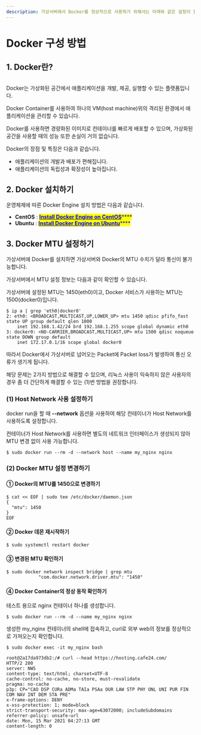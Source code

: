```yaml
---
description: 가상서버에서 Docker를 정상적으로 사용하기 위해서는 아래와 같은 설정이 필요합니다.
---
```


# Docker 구성 방법

## 1. Docker란?

<figure><img src="https://filesystem.cafe24.com/hosting/cloud_service/2021/03/12/36e485be398b33887ecefe6aa2688f3f_1615538493.PNG" alt=""><figcaption></figcaption></figure>

Docker는 가상화된 공간에서 애플리케이션을 개발, 제공, 실행할 수 있는 플랫폼입니다.

Docker Container를 사용하여 하나의 VM(host machine)위의 격리된 환경에서 애플리케이션을 관리할 수 있습니다.

Docker를 사용하면 경량화된 이미지로 컨테이너를 빠르게 배포할 수 있으며, 가상화된 공간을 사용할 때의 성능 또한 손실이 거의 없습니다.

Docker의 장점 및 특징은 다음과 같습니다.

* 애플리케이션의 개발과 배포가 편해집니다.
* 애플리케이션의 독립성과 확장성이 높아집니다.





## 2. Docker 설치하기

운영체제에 따른 Docker Engine 설치 방법은 다음과 같습니다.

* **CentOS** : [<mark style="color:blue;">**Install Docker Engine on CentOS**</mark>](https://docs.docker.com/engine/install/centos/#install-using-the-repository)<mark style="color:blue;">****</mark>
* **Ubuntu**  : [<mark style="color:blue;">**Install Docker Engine on Ubuntu**</mark>](https://docs.docker.com/engine/install/ubuntu/)<mark style="color:blue;">****</mark>





## 3. Docker MTU 설정하기

가상서버에 Docker를 설치하면 가상서버와 Docker의 MTU 수치가 달라 통신이 불가능합니다.

가상서버에서 MTU 설정 정보는 다음과 같이 확인할 수 있습니다.

가상서버에 설정된 MTU는 1450(eth0)이고, Docker 서비스가 사용하는 MTU는 1500(docker0)입니다.

```shell-session
$ ip a | grep 'eth0|docker0'
2: eth0: <BROADCAST,MULTICAST,UP,LOWER_UP> mtu 1450 qdisc pfifo_fast state UP group default qlen 1000
    inet 192.168.1.42/24 brd 192.168.1.255 scope global dynamic eth0
3: docker0: <NO-CARRIER,BROADCAST,MULTICAST,UP> mtu 1500 qdisc noqueue state DOWN group default
    inet 172.17.0.1/16 scope global docker0
```

따라서 Docker에서 가상서버로 넘어오는 Packet에 Packet loss가 발생하여 통신 오류가 생기게 됩니다.

해당 문제는 2가지 방법으로 해결할 수 있으며, 리눅스 사용이 익숙하지 않은 사용자의 경우 좀 더 간단하게 해결할 수 있는 (1)번 방법을 권장합니다.

### (1) Host Network 사용 설정하기

docker run을 할 때 **--network** 옵션을 사용하여 해당 컨테이너가 Host Network를 사용하도록 설정합니다.

컨테이너가 Host Network를 사용하면 별도의 네트워크 인터페이스가 생성되지 않아 MTU 변경 없이 사용 가능합니다.

```shell-session
$ sudo docker run --rm -d --network host --name my_nginx nginx
```



### (2) Docker MTU 설정 변경하기

#### ① Docker의 MTU를 1450으로 변경하기

```shell-session
$ cat << EOF | sudo tee /etc/docker/daemon.json
{
  "mtu": 1450
}
EOF
```

#### ② Docker 데몬 재시작하기

```shell-session
$ sudo systemctl restart docker
```

#### ③ 변경된 MTU 확인하기

```shell-session
$ sudo docker network inspect bridge | grep mtu
            "com.docker.network.driver.mtu": "1450"
```

#### ④ Docker  Container의 정상 동작 확인하기

테스트 용으로 nginx 컨테이너 하나를 생성합니다.

```shell-session
$ sudo docker run --rm -d --name my_nginx nginx
```

생성한 my\_nginx 컨테이너의 shell에 접속하고, curl로 외부 web의 정보를 정상적으로 가져오는지 확인합니다.

```shell-session
$ sudo docker exec -it my_nginx bash

root@2a17da973db2:/# curl --head https://hosting.cafe24.com/
HTTP/2 200
server: NWS
content-type: text/html; charset=UTF-8
cache-control: no-cache, no-store, must-revalidate
pragma: no-cache
p3p: CP="CAO DSP CURa ADMa TAIa PSAa OUR LAW STP PHY ONL UNI PUR FIN COM NAV INT DEM STA PRE"
x-frame-options: DENY
x-xss-protection: 1; mode=block
strict-transport-security: max-age=63072000; includeSubdomains
referrer-policy: unsafe-url
date: Mon, 15 Mar 2021 04:27:13 GMT
content-length: 0
```

